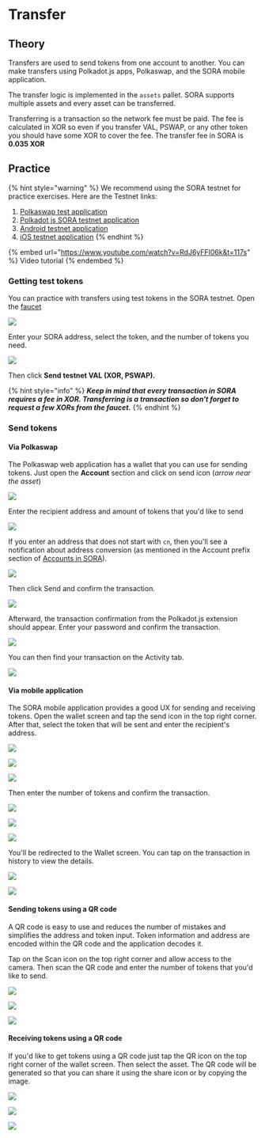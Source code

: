 # Transfer

## Theory

Transfers are used to send tokens from one account to another. You can make transfers using Polkadot.js apps, Polkaswap, and the SORA mobile application.

The transfer logic is implemented in the `assets` pallet. SORA supports multiple assets and every asset can be transferred.

Transferring is a transaction so the network fee must be paid. The fee is calculated in XOR so even if you transfer VAL, PSWAP, or any other token you should have some XOR to cover the fee. The transfer fee in SORA is **0.035 XOR**&#x20;

## Practice

{% hint style="warning" %}
We recommend using the SORA testnet for practice exercises. Here are the Testnet links:

1. [Polkaswap test application](https://test.polkaswap.io/)
2. [Polkadot js SORA testnet application](https://polkadot.js.org/apps/?rpc=wss%3A%2F%2Fws.stage.sora2.soramitsu.co.jp#/explorer)
3. [Android testnet application](https://play.google.com/store/apps/details?id=jp.co.soramitsu.sora.communitytesting\&hl=en\&gl=US)
4. [iOS testnet application](https://testflight.apple.com/join/670hF438)
{% endhint %}

{% embed url="https://www.youtube.com/watch?v=RdJ6yFFl06k&t=117s" %}
Video tutorial
{% endembed %}

### Getting test tokens

You can practice with transfers using test tokens in the SORA testnet. Open the [faucet](https://testfaucet.polkaswap.io/)

![](<../../.gitbook/assets/Untitled (11).png>)

Enter your SORA address, select the token, and the number of tokens you need.

![](<../../.gitbook/assets/Untitled (1).png>)

Then click **Send testnet VAL (XOR, PSWAP).**

{% hint style="info" %}
_**Keep in mind that every transaction in SORA requires a fee in XOR. Transferring is a transaction so don't forget to request a few XORs from the faucet.**_
{% endhint %}

### **Send tokens**

#### **Via Polkaswap**

The Polkaswap web application has a wallet that you can use for sending tokens. Just open the **Account** section and click on send icon (_arrow near the asset_)

![](<../../.gitbook/assets/Untitled (25).png>)

Enter the recipient address and amount of tokens that you'd like to send

![](<../../.gitbook/assets/Untitled (1) (5).png>)

If you enter an address that does not start with `cn`, then you'll see a notification about address conversion (as mentioned in the Account prefix section of [Accounts in SORA](../accounts-in-sora.md#converting-the-address-format)).

![](<../../.gitbook/assets/Untitled (2) (4).png>)

Then click Send and confirm the transaction.

![](<../../.gitbook/assets/Untitled (3) (5).png>)

Afterward, the transaction confirmation from the Polkadot.js extension should appear. Enter your password and confirm the transaction.

![](<../../.gitbook/assets/Untitled (4) (6).png>)

You can then find your transaction on the Activity tab.

![](<../../.gitbook/assets/Untitled (5) (7).png>)

#### Via mobile application

The SORA mobile application provides a good UX for sending and receiving tokens. Open the wallet screen and tap the send icon in the top right corner. After that, select the token that will be sent and enter the recipient's address.

![](../../.gitbook/assets/Screenshot\_20210915-101518\_Soralution.jpg)

![](../../.gitbook/assets/Screenshot\_20210915-101528\_Soralution.jpg)



![](../../.gitbook/assets/Screenshot\_20210915-101539\_Soralution.jpg)

Then enter the number of tokens and confirm the transaction.

![](../../.gitbook/assets/Screenshot\_20210915-101559\_Soralution.jpg)

![](../../.gitbook/assets/Screenshot\_20210915-101605\_Soralution.jpg)

![](../../.gitbook/assets/Screenshot\_20210915-101613\_Soralution.jpg)

You'll be redirected to the Wallet screen. You can tap on the transaction in history to view the details.

![](../../.gitbook/assets/Screenshot\_20210915-101624\_Soralution.jpg)

![](../../.gitbook/assets/Screenshot\_20210915-101639\_Soralution.jpg)

#### Sending tokens using a QR code

A QR code is easy to use and reduces the number of mistakes and simplifies the address and token input. Token information and address are encoded within the QR code and the application decodes it.

Tap on the Scan icon on the top right corner and allow access to the camera. Then scan the QR code and enter the number of tokens that you'd like to send.

![](../../.gitbook/assets/Screenshot\_20210915-101706\_Soralution.jpg)

![](../../.gitbook/assets/Screenshot\_20210915-101737\_Soralution.jpg)

![](../../.gitbook/assets/Screenshot\_20210915-101748\_Soralution.jpg)

#### Receiving tokens using a QR code

If you'd like to get tokens using a QR code just tap the QR icon on the top right corner of the wallet screen. Then select the asset. The QR code will be generated so that you can share it using the share icon or by copying the image.

![](../../.gitbook/assets/Screenshot\_20210915-024459\_Soralution.jpg)

![](../../.gitbook/assets/Screenshot\_20210915-101755\_Soralution.jpg)

![](../../.gitbook/assets/Screenshot\_20210915-101800\_Soralution.jpg)
